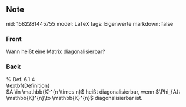 ## Note
nid: 1582281445755
model: LaTeX
tags: Eigenwerte
markdown: false

### Front
Wann heißt eine Matrix diagonalisierbar?

### Back
<div>
  % Def. 6.1.4
</div>
<div>
  \textbf{Definition}
</div>$A \in \mathbb{K}^{n \times n}$ heißt diagonalisierbar, wenn
$\Phi_{A}: \mathbb{K}^{n}\to \mathbb{K}^{n}$ diagonalisierbar ist.
